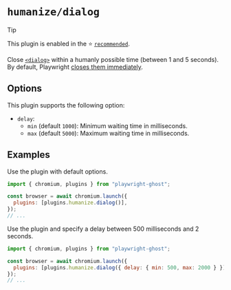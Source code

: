 # `humanize/dialog`

> [!TIP]
>
> This plugin is enabled in the ⭐ [`recommended`](../recommended.md).

Close [`<dialog>`](https://developer.mozilla.org/Web/HTML/Element/dialog) within
a humanly possible time (between 1 and 5 seconds). By default, Playwright
[closes them immediately](https://playwright.dev/docs/dialogs).

## Options

This plugin supports the following option:

- `delay`:
  - `min` (default `1000`): Minimum waiting time in milliseconds.
  - `max` (default `5000`): Maximum waiting time in milliseconds.

## Examples

Use the plugin with default options.

```javascript
import { chromium, plugins } from "playwright-ghost";

const browser = await chromium.launch({
  plugins: [plugins.humanize.dialog()],
});
// ...
```

Use the plugin and specify a delay between 500 milliseconds and 2 seconds.

```javascript
import { chromium, plugins } from "playwright-ghost";

const browser = await chromium.launch({
  plugins: [plugins.humanize.dialog({ delay: { min: 500, max: 2000 } })],
});
// ...
```
